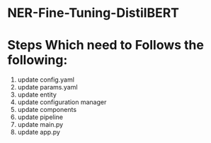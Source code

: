 # NER-Fine-Tuning-DistilBERT

# Steps Which need to Follows the following:

1. update config.yaml
2. update params.yaml
3. update entity
4. update configuration manager
5. update components
6. update pipeline
7. update main.py
8. update app.py